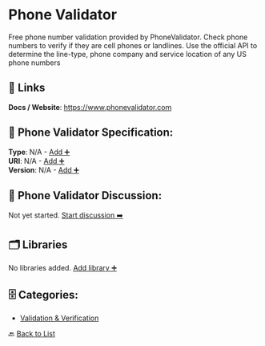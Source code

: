 # Phone Validator

Free phone number validation provided by PhoneValidator. Check phone numbers to verify if they are cell phones or landlines. Use the official API to determine the line-type, phone company and service location of any US phone numbers

##  🔗 Links
**Docs / Website**: https://www.phonevalidator.com

## 🧬 Phone Validator Specification:
**Type**: N/A - [Add ➕](https://github.com/apis-list/apis-list/edit/main/apis.yaml#L14855)  
**URI**: N/A - [Add ➕](https://github.com/apis-list/apis-list/edit/main/apis.yaml#L14855)  
**Version**: N/A - [Add ➕](https://github.com/apis-list/apis-list/edit/main/apis.yaml#L14855)

## 💬 Phone Validator Discussion:
Not yet started. [Start discussion ➡️](https://github.com/apis-list/apis-list/discussions/new)

## 🗂️ Libraries

No libraries added. [Add library ➕](https://github.com/apis-list/apis-list/edit/main/apis.yaml#L14855)    


## 🗄️ Categories:
- [Validation & Verification](https://github.com/apis-list/apis-list#validation--verification-)

🔙  [Back to List](https://github.com/apis-list/apis-list)
